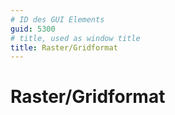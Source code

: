 ```yaml
---
# ID des GUI Elements
guid: 5300
# title, used as window title
title: Raster/Gridformat
---
```


# Raster/Gridformat



